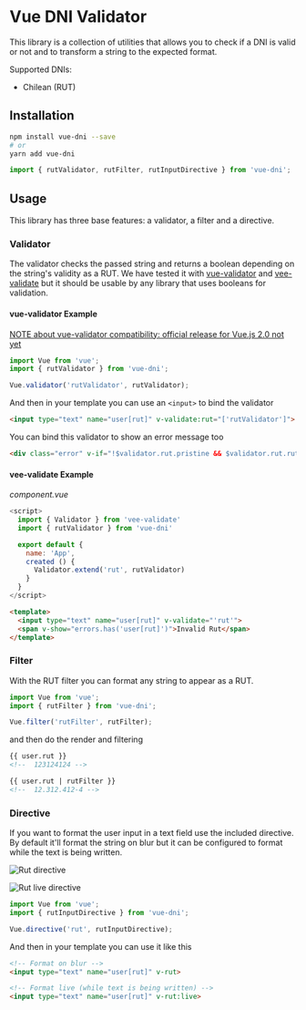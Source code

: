 # Vue DNI Validator

This library is a collection of utilities that allows you to check if a DNI is valid or not and to transform a string to the expected format.

Supported DNIs:
- Chilean (RUT)


## Installation

```bash
npm install vue-dni --save
# or
yarn add vue-dni
```


```javascript
import { rutValidator, rutFilter, rutInputDirective } from 'vue-dni';
```

## Usage

This library has three base features: a validator, a filter and a directive.

### Validator
The validator checks the passed string and returns a boolean depending on the string's validity as a RUT. We have tested it with [vue-validator](https://github.com/kazupon/vue-validator) and [vee-validate](http://vee-validate.logaretm.com/rules#custom-rules) but it should be usable by any library that uses booleans for validation.

#### vue-validator Example
[NOTE about vue-validator compatibility: official release for Vue.js 2.0 not yet](https://github.com/kazupon/vue-validator#ok-compatibility)
```javascript
import Vue from 'vue';
import { rutValidator } from 'vue-dni';

Vue.validator('rutValidator', rutValidator);

```

And then in your template you can use an `<input>` to bind the validator

```HTML
<input type="text" name="user[rut]" v-validate:rut="['rutValidator']">
```

You can bind this validator to show an error message too

```HTML
<div class="error" v-if="!$validator.rut.pristine && $validator.rut.rutValidator">This RUT is not valid</div>
```

#### vee-validate Example
_component.vue_
```javascript
<script>
  import { Validator } from 'vee-validate'
  import { rutValidator } from 'vue-dni'

  export default {
    name: 'App',
    created () {
      Validator.extend('rut', rutValidator)
    }
  }
</script>
```
```HTML
<template>
  <input type="text" name="user[rut]" v-validate="'rut'">
  <span v-show="errors.has('user[rut]')">Invalid Rut</span>
</template>
```

### Filter

With the RUT filter you can format any string to appear as a RUT.

```javascript
import Vue from 'vue';
import { rutFilter } from 'vue-dni';

Vue.filter('rutFilter', rutFilter);
```

and then do the render and filtering

```HTML
{{ user.rut }}
<!--  123124124 -->

{{ user.rut | rutFilter }}
<!--  12.312.412-4 -->
```

### Directive

If you want to format the user input in a text field use the included directive.
By default it'll format the string on blur but it can be configured to format while
the text is being written.

![Rut directive](http://i.imgur.com/s6eRYSF.gif)

![Rut live directive](http://i.imgur.com/dCkXiXc.gif)

```javascript
import Vue from 'vue';
import { rutInputDirective } from 'vue-dni';

Vue.directive('rut', rutInputDirective);
```

And then in your template you can use it like this

```HTML
<!-- Format on blur -->
<input type="text" name="user[rut]" v-rut>

<!-- Format live (while text is being written) -->
<input type="text" name="user[rut]" v-rut:live>
```
